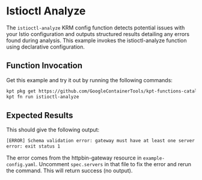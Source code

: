 # Istioctl Analyze

The `istioctl-analyze` KRM config function detects potential issues with your
Istio configuration and outputs structured results detailing any errors found
during analysis. This example invokes the istioctl-analyze function using
declarative configuration.

## Function Invocation

Get this example and try it out by running the following commands:

```sh
kpt pkg get https://github.com/GoogleContainerTools/kpt-functions-catalog.git/examples/istioctl-analyze .
kpt fn run istioctl-analyze
```

## Expected Results

This should give the following output:

```sh
[ERROR] Schema validation error: gateway must have at least one server in object 'networking.istio.io/v1alpha3/Gateway//httpbin-gateway' in file example-config.yaml
error: exit status 1
```

The error comes from the httpbin-gateway resource in
`example-config.yaml`. Uncomment `spec.servers` in that file to fix the
error and rerun the command. This will return success (no output).
